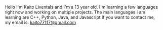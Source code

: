 Hello I'm Kaito Liventals and I'm a 13 year old. I'm learning a few languages right now and working on multiple projects.
The main languages I am learning are C++, Python, Java, and Javascript
If you want to contact me, my email is: kaito77117@gmail.com

